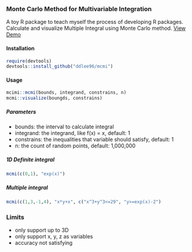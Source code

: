 ### Monte Carlo Method for Multivariable Integration

A toy R package to teach myself the process of developing R packages. Calculate and visualize Multiple Integral using Monte Carlo method. [View Demo](https://ddlee.shinyapps.io/mcmi_online)

#### Installation
```r
require(devtools)
devtools::install_github("ddlee96/mcmi")
```

#### Usage
```r
mcimi::mcmi(bounds, integrand, constrains, n)
mcmi::visualize(boungds, constrains)
```
##### Parameters
- bounds: the interval to calculate integral
- integrand: the integrand, like f(x) = x, default: 1
- constrains: the inequalities that variable should satisfy, default: 1
- n: the count of random points, default: 1,000,000

##### 1D Definite integral
```r
mcmi(c(0,1), "exp(x)")
```

##### Multiple integral
```r
mcmi(c(1,3,-1,4), "x*y+x", c("x^3+y^3<=29", "y>=exp(x)-2")
```

### Limits
- only support up to 3D
- only support x, y, z as variables
- accuracy not satisfying
